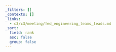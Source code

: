 ```yaml
---
_filters: []
_contexts: []
_links:
  - c3/c3/meeting/fed_engineering_teams_leads.md
_sort:
  field: rank
  asc: false
  group: false
---
```

